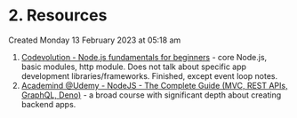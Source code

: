# 2. Resources
Created Monday 13 February 2023 at 05:18 am

1. [Codevolution - Node.js fundamentals for beginners](https://youtube.com/playlist?list=PLC3y8-rFHvwh8shCMHFA5kWxD9PaPwxaY) - core Node.js, basic modules, http module. Does not talk about specific app development libraries/frameworks. Finished, except event loop notes.
2. [Academind @Udemy - NodeJS - The Complete Guide (MVC, REST APIs, GraphQL, Deno)](https://www.udemy.com/course/nodejs-the-complete-guide/) - a broad course with significant depth about creating backend apps.